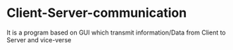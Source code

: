 # Client-Server-communication
It is a program based on GUI which transmit information/Data from Client to Server and vice-verse
